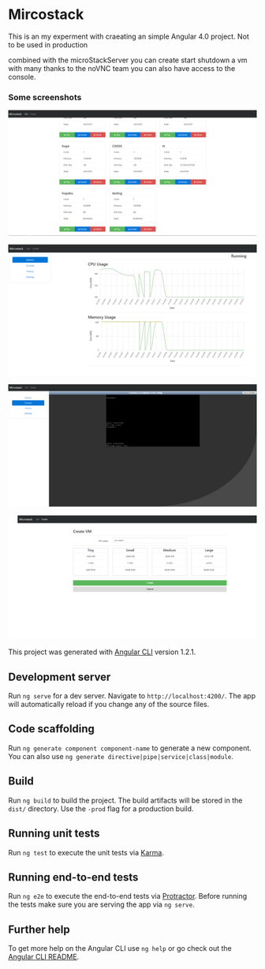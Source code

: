 # Mircostack
This is an my experment with craeating an simple Angular 4.0 project. Not to be used in production

combined with the microStackServer you can create start shutdown a vm with many thanks to the noVNC team you can also have access to the console.

### Some screenshots
![](docs/screenshot.PNG?raw=true)

![](docs/screenshot1.PNG?raw=true)

![](docs/screenshot2.PNG?raw=true)

![](docs/screenshot3.PNG?raw=true)




This project was generated with [Angular CLI](https://github.com/angular/angular-cli) version 1.2.1.

## Development server

Run `ng serve` for a dev server. Navigate to `http://localhost:4200/`. The app will automatically reload if you change any of the source files.

## Code scaffolding

Run `ng generate component component-name` to generate a new component. You can also use `ng generate directive|pipe|service|class|module`.

## Build

Run `ng build` to build the project. The build artifacts will be stored in the `dist/` directory. Use the `-prod` flag for a production build.

## Running unit tests

Run `ng test` to execute the unit tests via [Karma](https://karma-runner.github.io).

## Running end-to-end tests

Run `ng e2e` to execute the end-to-end tests via [Protractor](http://www.protractortest.org/).
Before running the tests make sure you are serving the app via `ng serve`.

## Further help

To get more help on the Angular CLI use `ng help` or go check out the [Angular CLI README](https://github.com/angular/angular-cli/blob/master/README.md).

